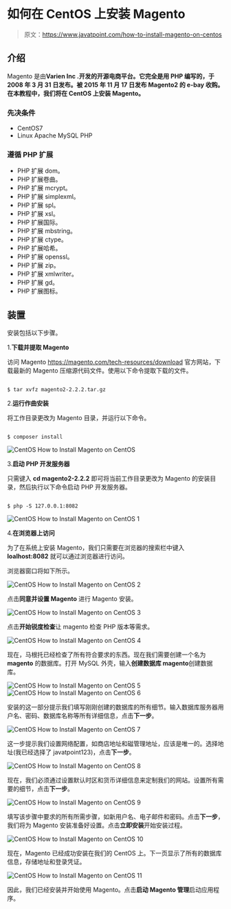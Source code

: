 # 如何在 CentOS 上安装 Magento

> 原文：<https://www.javatpoint.com/how-to-install-magento-on-centos>

## 介绍

Magento 是由**Varien Inc .**开发的开源电商平台。它完全是用 PHP 编写的，于 2008 年 3 月 31 日**发布。被 2015 年 11 月 17 日发布 Magento2 的 e-bay 收购。在本教程中，我们将在 CentOS 上安装 Magento。**

### 先决条件

*   CentOS7
*   Linux Apache MySQL PHP

### 遵循 PHP 扩展

*   PHP 扩展 dom。
*   PHP 扩展卷曲。
*   PHP 扩展 mcrypt。
*   PHP 扩展 simplexml。
*   PHP 扩展 spl。
*   PHP 扩展 xsl。
*   PHP 扩展国际。
*   PHP 扩展 mbstring。
*   PHP 扩展 ctype。
*   PHP 扩展哈希。
*   PHP 扩展 openssl。
*   PHP 扩展 zip。
*   PHP 扩展 xmlwriter。
*   PHP 扩展 gd。
*   PHP 扩展图标。

## 装置

安装包括以下步骤。

1.**下载并提取 Magento**

访问 Magento https://magento.com/tech-resources/download 官方网站，下载最新的 Magento 压缩源代码文件。使用以下命令提取下载的文件。

```

$ tar xvfz magento2-2.2.2.tar.gz 

```

2.**运行作曲安装**

将工作目录更改为 Magento 目录，并运行以下命令。

```

$ composer install 

```

![CentOS How to Install Magento on CentOS](img/a77ee019e5e9107b0250e7c309903596.png)

3.**启动 PHP 开发服务器**

只需键入 **cd magento2-2.2.2** 即可将当前工作目录更改为 Magento 的安装目录，然后执行以下命令启动 PHP 开发服务器。

```

$ php -S 127.0.0.1:8082 

```

![CentOS How to Install Magento on CentOS 1](img/9d2bc641700879501bcd115ada222a09.png)

4.**在浏览器上访问**

为了在系统上安装 Magento，我们只需要在浏览器的搜索栏中键入 **loalhost:8082** 就可以通过浏览器进行访问。

浏览器窗口将如下所示。

![CentOS How to Install Magento on CentOS 2](img/0de6d2623900ba90fcd240cdd62af90d.png)

点击**同意并设置 Magento** 进行 Magento 安装。

![CentOS How to Install Magento on CentOS 3](img/ac43e31758f3d35410d2b02140c8d1d7.png)

点击**开始锐度检查**让 magento 检查 PHP 版本等需求。

![CentOS How to Install Magento on CentOS 4](img/356578cd63a2ed833f97926a81008620.png)

现在，马根托已经检查了所有符合要求的东西。现在我们需要创建一个名为 **magento** 的数据库。打开 MySQL 外壳，输入**创建数据库 magento**创建数据库。

![CentOS How to Install Magento on CentOS 5](img/392c318b16c222de87ce3d1f21aad22b.png) ![CentOS How to Install Magento on CentOS 6](img/02bca8e2156a61c9a02ea99f5441a16d.png)

安装的这一部分提示我们填写刚刚创建的数据库的所有细节。输入数据库服务器用户名、密码、数据库名称等所有详细信息，点击**下一步**。

![CentOS How to Install Magento on CentOS 7](img/52114d80bed08ac330a87738c3dd48af.png)

这一步提示我们设置网络配置，如商店地址和磁管理地址，应该是唯一的。选择地址(我已经选择了 javatpoint123)，点击**下一步**。

![CentOS How to Install Magento on CentOS 8](img/c5234cd2748f7576bcbc93adf2014f5f.png)

现在，我们必须通过设置默认时区和货币详细信息来定制我们的网站。设置所有需要的细节，点击**下一步**。

![CentOS How to Install Magento on CentOS 9](img/372f2cd41bfd4fa4be18dd47cb1a9fcb.png)

填写该步骤中要求的所有所需步骤，如新用户名、电子邮件和密码。点击**下一步**，我们将为 Magento 安装准备好设置。点击**立即安装**开始安装过程。

![CentOS How to Install Magento on CentOS 10](img/bfbcbf809b09b9385a5bb591d0506bb5.png)

现在，Magento 已经成功安装在我们的 CentOS 上。下一页显示了所有的数据库信息，存储地址和登录凭证。

![CentOS How to Install Magento on CentOS 11](img/070b007a31be0d8a8620ba50882840fb.png)

因此，我们已经安装并开始使用 Magento。点击**启动 Magento 管理**启动应用程序。